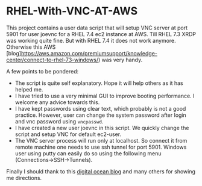 # RHEL-With-VNC-AT-AWS
This project contains a user data script that will setup VNC server at port 5901 for user joevnc for a RHEL 7.4 ec2 instance at AWS. Till RHEL 7.3 XRDP was working quite fine. But with RHEL 7.4 it does not work anymore. Otherwise this AWS [blog]https://aws.amazon.com/premiumsupport/knowledge-center/connect-to-rhel-73-windows/) was very handy. 

A few points to be pondered:

* The script is quite self explanatory. Hope it will help others as it has helped me.
* I have tried to use a very minimal GUI to improve booting performance. I welcome any advice towards this. 
* I have kept passwords using clear text, which probably is not a good practice. However, user can change the system password after login and vnc password using `vncpasswd`.
* I have created a new user joevnc in this script. We quickly change the script and setup VNC for default ec2-user.
* The VNC server process will run only at localhost. So connect it from remote machine one needs to use ssh tunnel for port 5901. Windows user using putty can easily do so using the following menu (Connections->SSH->Tunnels).

Finally I should thank to this [digital ocean blog](https://www.digitalocean.com/community/tutorials/how-to-install-and-configure-vnc-remote-access-for-the-gnome-desktop-on-centos-7) and many others for showing me directions. 
